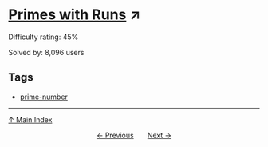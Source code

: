 # [Primes with Runs](https://projecteuler.net/problem=111) ↗️

Difficulty rating: 45%

Solved by: 8,096 users
## Tags

- [prime-number](../tags/prime-number.md)



---

[↑ Main Index](../README.md)


<div align=center><a href='110.md'>← Previous</a> &nbsp;&nbsp; &nbsp;&nbsp;  <a href='112.md'>Next →</a></div>
